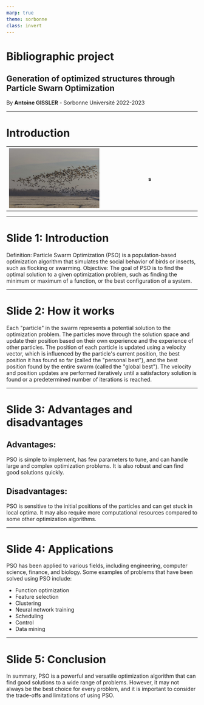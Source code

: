 ```yaml
---
marp: true
theme: sorbonne
class: invert
---
```


<!-- _class: lead -->
<div class="lead-content">

# Bibliographic project
## Generation of optimized structures through Particle Swarn Optimization
By **Antoine GISSLER** - Sorbonne Université
2022-2023
</div>

---
# Introduction

<table>
    <tr>
    <th width=50%><img src="figures/bird_flock.jpg" width=100%/></th>
    <th>s</th>
    </tr>
</table>

---
# Slide 1: Introduction

Definition: Particle Swarm Optimization (PSO) is a population-based optimization algorithm that simulates the social behavior of birds or insects, such as flocking or swarming.
Objective: The goal of PSO is to find the optimal solution to a given optimization problem, such as finding the minimum or maximum of a function, or the best configuration of a system.

---
# Slide 2: How it works

Each "particle" in the swarm represents a potential solution to the optimization problem.
The particles move through the solution space and update their position based on their own experience and the experience of other particles.
The position of each particle is updated using a velocity vector, which is influenced by the particle's current position, the best position it has found so far (called the "personal best"), and the best position found by the entire swarm (called the "global best").
The velocity and position updates are performed iteratively until a satisfactory solution is found or a predetermined number of iterations is reached.

---
# Slide 3: Advantages and disadvantages

## Advantages: 
PSO is simple to implement, has few parameters to tune, and can handle large and complex optimization problems. It is also robust and can find good solutions quickly.
## Disadvantages: 
PSO is sensitive to the initial positions of the particles and can get stuck in local optima. It may also require more computational resources compared to some other optimization algorithms.

---
# Slide 4: Applications

PSO has been applied to various fields, including engineering, computer science, finance, and biology. Some examples of problems that have been solved using PSO include:
* Function optimization
* Feature selection
* Clustering
* Neural network training
* Scheduling
* Control
* Data mining

---
# Slide 5: Conclusion

In summary, PSO is a powerful and versatile optimization algorithm that can find good solutions to a wide range of problems. However, it may not always be the best choice for every problem, and it is important to consider the trade-offs and limitations of using PSO.
